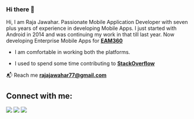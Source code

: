 ### Hi there 👋

Hi, I am Raja Jawahar. Passionate Mobile Application Developer with seven plus years of experience in developing Mobile Apps. I just started with Android in 2014 and was continuing my work in that till last year. Now developing Enterprise Mobile Apps for **[EAM360](https://eam360.com)**

* I am comfortable in working both the platforms. 

* I used to spend some time contributing to **[StackOverflow](https://stackoverflow.com/users/4251124/raja-jawahar)**


📬 Reach me **[rajajawahar77@gmail.com](mailto:rajajawahar77@gmail.com)**

## Connect with me:

<p align = "center">

[<img src="https://img.shields.io/badge/twitter-%231DA1F2.svg?&style=for-the-badge&logo=twitter&logoColor=white&color=black" />](https://twitter.com/mohamedraja_77) 
[<img src="https://img.shields.io/badge/linkedin-%2312100E.svg?&style=for-the-badge&logo=linkedin&logoColor=white&color=black" />](https://www.linkedin.com/in/raja-jawahar-55337884/)
[<img src="https://img.shields.io/badge/medium-%2312100E.svg?&style=for-the-badge&logo=medium&logoColor=white&color=black" />](https://medium.com/@rajajawahar77)

</p>

